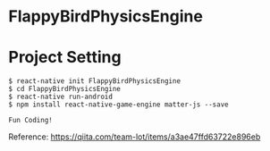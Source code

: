 # FlappyBirdPhysicsEngine

# Project Setting
```
$ react-native init FlappyBirdPhysicsEngine
$ cd FlappyBirdPhysicsEngine
$ react-native run-android 
$ npm install react-native-game-engine matter-js --save

Fun Coding!
```
Reference:
https://qiita.com/team-lot/items/a3ae47ffd63722e896eb
